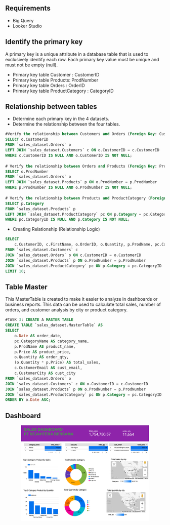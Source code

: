 ## Requirements
- Big Query
- Looker Studio

## Identify the primary key
A primary key is a unique attribute in a database table that is used to exclusively identify each row. Each primary key value must be unique and must not be empty (null).
- Primary key table Customer : CustomerID
- Primary key table Products: ProdNumber 
- Primary key table Orders : OrderID
- Primary key table ProductCategory : CategoryID

## Relationship between tables
- Determine each primary key in the 4 datasets.
- Determine the relationship between the four tables.

```sql
#Verify the relationship between Customers and Orders (Foreign Key: CustomerID)
SELECT o.CustomerID
FROM `sales_dataset.Orders` o
LEFT JOIN `sales_dataset.Customers` c ON o.CustomerID = c.CustomerID
WHERE c.CustomerID IS NULL AND o.CustomerID IS NOT NULL;

# Verify the relationship between Orders and Products (Foreign Key: ProdNumber)
SELECT o.ProdNumber
FROM `sales_dataset.Orders` o
LEFT JOIN `sales_dataset.Products` p ON o.ProdNumber = p.ProdNumber
WHERE p.ProdNumber IS NULL AND o.ProdNumber IS NOT NULL;

# Verify the relationship between Products and ProductCategory (Foreign Key: Category)
SELECT p.Category
FROM `sales_dataset.Products` p
LEFT JOIN `sales_dataset.ProductCategory` pc ON p.Category = pc.CategoryID
WHERE pc.CategoryID IS NULL AND p.Category IS NOT NULL;

```
- Creating Relationship (Relationship Logic)
```sql
SELECT 
    c.CustomerID, c.FirstName, o.OrderID, o.Quantity, p.ProdName, pc.CategoryName
FROM `sales_dataset.Customers` c
JOIN `sales_dataset.Orders` o ON c.CustomerID = o.CustomerID
JOIN `sales_dataset.Products` p ON o.ProdNumber = p.ProdNumber
JOIN `sales_dataset.ProductCategory` pc ON p.Category = pc.CategoryID
LIMIT 10;

```


## Table Master
This MasterTable is created to make it easier to analyze in dashboards or business reports. This data can be used to calculate total sales, number of orders, and customer analysis by city or product category.

```sql
#TASK 3: CREATE A MASTER TABLE
CREATE TABLE `sales_dataset.MasterTable` AS
SELECT 
    o.Date AS order_date,
    pc.CategoryName AS category_name,
    p.ProdName AS product_name,
    p.Price AS product_price,
    o.Quantity AS order_qty,
    (o.Quantity * p.Price) AS total_sales,
    c.CustomerEmail AS cust_email,
    c.CustomerCity AS cust_city
FROM `sales_dataset.Orders` o
JOIN `sales_dataset.Customers` c ON o.CustomerID = c.CustomerID
JOIN `sales_dataset.Products` p ON o.ProdNumber = p.ProdNumber
JOIN `sales_dataset.ProductCategory` pc ON p.Category = pc.CategoryID
ORDER BY o.Date ASC;
```

## Dashboard
<div align="center">
<img width = "80%" src = "https://github.com/anandawln/Business-Intelligence-Bank-Muamalat/blob/main/assets/muamalat_bi.png">
</div>
